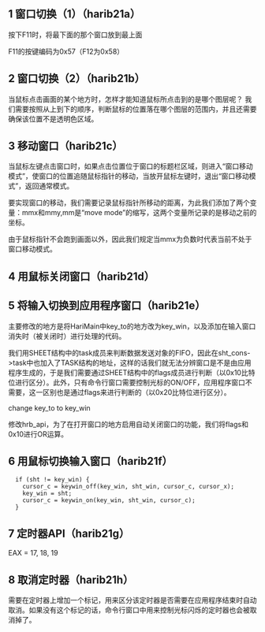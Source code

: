 ## 1 窗口切换（1）（harib21a）

按下F11时，将最下面的那个窗口放到最上面

F11的按键编码为0x57（F12为0x58）


## 2 窗口切换（2）（harib21b）

当鼠标点击画面的某个地方时，怎样才能知道鼠标所点击到的是哪个图层呢？
我们需要按照从上到下的顺序，判断鼠标的位置落在哪个图层的范围内，并且还需要确保该位置不是透明色区域。


## 3 移动窗口（harib21c）

当鼠标左键点击窗口时，如果点击位置位于窗口的标题栏区域，则进入“窗口移动模式”，使窗口的位置追随鼠标指针的移动，当放开鼠标左键时，退出“窗口移动模式”，返回通常模式。

要实现窗口的移动，我们需要记录鼠标指针所移动的距离，为此我们添加了两个变量：mmx和mmy,mm是“move mode”的缩写，这两个变量所记录的是移动之前的坐标。

由于鼠标指针不会跑到画面以外，因此我们规定当mmx为负数时代表当前不处于窗口移动模式。


## 4 用鼠标关闭窗口（harib21d）



## 5 将输入切换到应用程序窗口（harib21e）

主要修改的地方是将HariMain中key_to的地方改为key_win，以及添加在输入窗口消失时（被关闭时）进行处理的代码。

我们用SHEET结构中的task成员来判断数据发送对象的FIFO，因此在sht_cons->task中也加入了TASK结构的地址，这样的话我们就无法分辨窗口是不是由应用程序生成的，于是我们需要通过SHEET结构中的flags成员进行判断（以0x10比特位进行区分）。此外，只有命令行窗口需要控制光标的ON/OFF，应用程序窗口不需要，这一区别也是通过flags来进行判断的（以0x20比特位进行区分）。


change key_to to key_win

修改hrb_api，为了在打开窗口的地方启用自动关闭窗口的功能，我们将flags和0x10进行OR运算。


## 6 用鼠标切换输入窗口（harib21f）
```
  if (sht != key_win) {
    cursor_c = keywin_off(key_win, sht_win, cursor_c, cursor_x);
    key_win = sht;
    cursor_c = keywin_on(key_win, sht_win, cursor_c);
  }
```                    

## 7 定时器API（harib21g）
EAX = 17, 18, 19



## 8 取消定时器（harib21h）
需要在定时器上增加一个标记，用来区分该定时器是否需要在应用程序结束时自动取消。如果没有这个标记的话，命令行窗口中用来控制光标闪烁的定时器也会被取消掉了。


